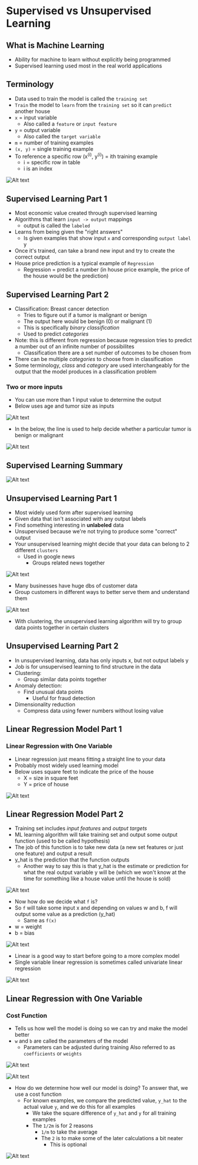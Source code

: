 # Supervised vs Unsupervised Learning

## What is Machine Learning

- Ability for machine to learn without explicitly being programmed
- Supervised learning used most in the real world applications

## Terminology

- Data used to train the model is called the `training set`
- `Train` the model to `learn` from the `training set` so it can `predict` another house
- `x` = input variable
  - Also called a `feature` or `input feature`
- `y` = output variable
  - Also called the `target variable` 
- `m` = number of training examples
- `(x, y)` = single training example
- To reference a specific row (x<sup>(i)</sup>, y<sup>(i)</sup>) = ith training example
  - i = specific row in table
  - i is an index



![Alt text](./images/10.png)


## Supervised Learning Part 1

- Most economic value created through supervised learning
- Algorithms that learn `input -> output` mappings
    - output is called the `labeled`
- Learns from being given the "right answers"
  - Is given examples that show input `x` and corresponding `output label` y
- Once it's trained, can take a brand new input and try to create the correct output
- House price prediction is a typical example of `Regression`
  - Regression = predict a number (in house price example, the price of the house would be the prediction)

## Supervised Learning Part 2

- Classification: Breast cancer detection
  - Tries to figure out if a tumor is malignant or benign
  - The output here would be benign (0) or malignant (1)
  - This is specifically *binary classification*
  - Used to predict *categories*
- Note: this is different from regression because regression tries to predict a number out of an infinite number of possibilites
  - Classification there are a set number of outcomes to be chosen from
- There can be multiple *categories* to choose from in classification
- Some terminology, *class* and *category* are used interchangeably for the output that the model produces in a classification problem

### Two or more inputs

- You can use more than 1 input value to determine the output
- Below uses age and tumor size as inputs

![Alt text](./images/1.png)

- In the below, the line is used to help decide whether a particular tumor is benign or malignant

![Alt text](./images/2.png)

## Supervised Learning Summary

![Alt text](./images/3.png)

## Unsupervised Learning Part 1

- Most widely used form after supervised learning
- Given data that isn't associated with any output labels
- Find something interesting in **unlabeled** data
- Unsupervised because we're not trying to produce some "correct" output
- Your unsupervised learning might decide that your data can belong to 2 different `clusters`
  - Used in google news
    - Groups related news together

![Alt text](./images/4.png)

- Many businesses have huge dbs of customer data
- Group customers in different ways to better serve them and understand them

![Alt text](./images/5.png)

- With clustering, the unsupervised learning algorithm will try to group data points together in certain clusters

## Unsupervised Learning Part 2

- In unsupervised learning, data has only inputs x, but not output labels y
- Job is for unsupervised learning to find structure in the data
- Clustering:
  - Group similar data points together
- Anomaly detection:
  - Find unusual data points
    - Useful for fraud detection
- Dimensionality reduction
  - Compress data using fewer numbers without losing value

## Linear Regression Model Part 1

### Linear Regression with One Variable

- Linear regression just means fitting a straight line to your data
- Probably most widely used learning model
- Below uses square feet to indicate the price of the house
  - X = size in square feet
  - Y = price of house

![Alt text](./images/6.png)


## Linear Regression Model Part 2

- Training set includes *input features* and *output targets*
- ML learning algorithm will take training set and output some output function (used to be called hypothesis)
- The job of this function is to take new data (a new set features or just one feature) and output a result
- y_hat is the prediction that the function outputs
  - Another way to say this is that y_hat is the estimate or prediction for what the real output variable y will be (which we won't know at the time for something like a house value until the house is sold)

![Alt text](./images/7.png)

- Now how do we decide what `f` is?
- So `f` will take some input x and depending on values w and b, f will output some value as a prediction (y_hat)
  - Same as `f(x)`
- w = weight
- b = bias

![Alt text](./images/8.png)

- Linear is a good way to start before going to a more complex model
- Single variable linear regression is sometimes called univariate linear regression

![Alt text](./images/9.png)

## Linear Regression with One Variable

### Cost Function

- Tells us how well the model is doing so we can try and make the model better
- `w` and `b` are called the parameters of the model
  - Parameters can be adjusted during training
  Also referred to as `coefficients` or `weights`

![Alt text](./images/10.png)

![Alt text](./images/11.png)

- How do we determine how well our model is doing? To answer that, we use a cost function
  - For known examples, we compare the predicted value, `y_hat` to the actual value `y`, and we do this for all examples
    - We take the square difference of `y_hat` and `y` for all training examples
    - The `1/2m` is for 2 reasons
      - `1/m` to take the average
      - The `2` is to make some of the later calculations a bit neater
        - This is optional

![Alt text](./images/12.png)